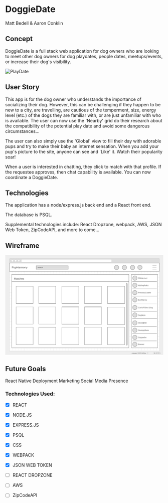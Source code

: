# DoggieDate
Matt Bedell & Aaron Conklin

## Concept
DoggieDate is a full stack web application for dog owners who are looking to meet other dog owners for dog playdates, people dates, meetups/events, or increase their dog's visibility.

![PlayDate](https://68.media.tumblr.com/tumblr_mdhzryvxMW1rgkou7o1_500.gif)

## User Story

This app is for the dog owner who understands the importance of socializing their dog. However, this can be challenging if they happen to be new to a city, are travelling, are cautious of the temperment, size, energy level (etc.) of the dogs they are familiar with, or are just unfamiliar with who is available. The user can now use the 'Nearby' grid do their research about the compatibility of the potential play date and avoid some dangerous circumstances...

The user can also simply use the 'Global' view to fill their day with adorable pups and try to make their baby an internet sensation. When you add your pup's picture to the site, anyone can see and 'Like' it. Watch their popularity soar!

When a user is interested in chatting, they click to match with that profile. If the requestee approves, then chat capability is available. You can now coordinate a DoggieDate.

## Technologies

The application has a node/express.js back end and a React front end. 

The database is PSQL.

Supplemental technologies include: React Dropzone, webpack, AWS, JSON Web Token, ZipCodeAPI, and more to come...

## Wireframe

![wireframe](./application/assets/wireframe.png)

## Future Goals

React Native
Deployment
Marketing
Social Media Presence

### Technologies Used: 
- [x] REACT
- [x] NODE.JS
- [x] EXPRESS.JS
- [x] PSQL
- [x] CSS 
- [x] WEBPACK
- [x] JSON WEB TOKEN
- [ ] REACT DROPZONE
- [ ] AWS
- [ ] ZipCodeAPI


